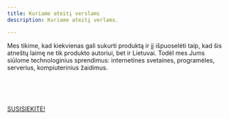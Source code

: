 ```yaml
---
title: Kuriame ateitį verslams
description: Kuriame ateitį verlams.

---
```


Mes tikime, kad kiekvienas gali sukurti produktą ir jį išpuoselėti taip, kad šis atneštų laimę ne tik produkto autoriui, bet ir Lietuvai. Todėl mes Jums siūlome technologinius sprendimus: internetines svetaines, programėles, serverius, kompiuterinius žaidimus.

<br>
<br>
<br>






[SUSISIEKITE!](https://docs.google.com/forms/d/1LNTWnSMSel4PP5vldvFE7IaFhCJf5ZJ9HgNVmkJpM1U/edit)
